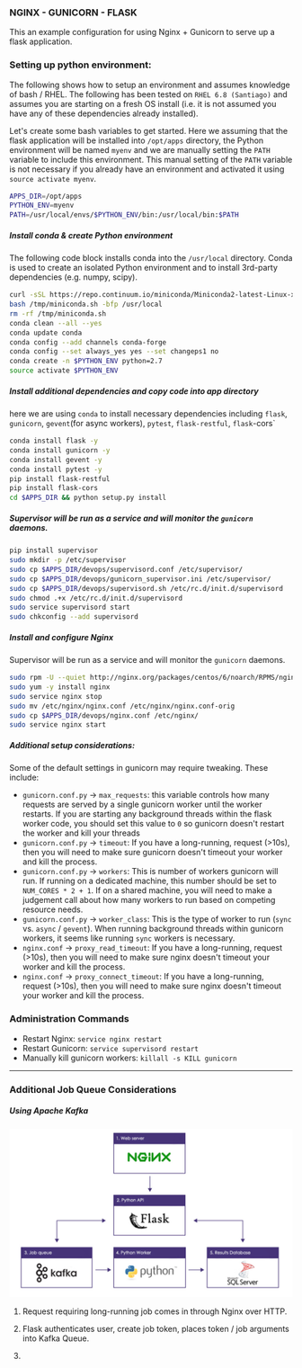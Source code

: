 ### NGINX - GUNICORN - FLASK
This an example configuration for using Nginx + Gunicorn to serve up a flask application.


### Setting up python environment:
The following shows how to setup an environment and assumes knowledge of bash / RHEL.  The following has been tested on `RHEL 6.8 (Santiago)` and assumes you are starting on a fresh OS install (i.e. it is not assumed you have any of these dependencies already installed).

Let's create some bash variables to get started. Here we assuming that the flask application will be installed into `/opt/apps` directory, the Python environment will be named `myenv` and we are manually setting the `PATH` variable to include this environment.  This manual setting of the `PATH` variable is not necessary if you already have an environment and activated it using `source activate myenv`. 
```bash
APPS_DIR=/opt/apps
PYTHON_ENV=myenv
PATH=/usr/local/envs/$PYTHON_ENV/bin:/usr/local/bin:$PATH
```

##### Install conda & create Python environment
The following code block installs conda into the `/usr/local` directory.  Conda is used to create an isolated Python environment and to install 3rd-party dependencies (e.g. numpy, scipy).
```bash
curl -sSL https://repo.continuum.io/miniconda/Miniconda2-latest-Linux-x86_64.sh -o /tmp/miniconda.sh
bash /tmp/miniconda.sh -bfp /usr/local
rm -rf /tmp/miniconda.sh
conda clean --all --yes
conda update conda
conda config --add channels conda-forge 
conda config --set always_yes yes --set changeps1 no
conda create -n $PYTHON_ENV python=2.7
source activate $PYTHON_ENV
```

##### Install additional dependencies and copy code into app directory
here we are using `conda` to install necessary dependencies including `flask`, `gunicorn`, `gevent`(for async workers), `pytest`, `flask-restful`, `flask`-cors`
```bash
conda install flask -y
conda install gunicorn -y
conda install gevent -y
conda install pytest -y
pip install flask-restful
pip install flask-cors
cd $APPS_DIR && python setup.py install
```

##### Supervisor will be run as a service and will monitor the `gunicorn` daemons. 
```bash
pip install supervisor
sudo mkdir -p /etc/supervisor
sudo cp $APPS_DIR/devops/supervisord.conf /etc/supervisor/
sudo cp $APPS_DIR/devops/gunicorn_supervisor.ini /etc/supervisor/
sudo cp $APPS_DIR/devops/supervisord.sh /etc/rc.d/init.d/supervisord
sudo chmod .+x /etc/rc.d/init.d/supervisord
sudo service supervisord start
sudo chkconfig --add supervisord
```

##### Install and configure Nginx
Supervisor will be run as a service and will monitor the `gunicorn` daemons. 
```bash
sudo rpm -U --quiet http://nginx.org/packages/centos/6/noarch/RPMS/nginx-release-centos-6-0.el6.ngx.noarch.rpm
sudo yum -y install nginx
sudo service nginx stop
sudo mv /etc/nginx/nginx.conf /etc/nginx/nginx.conf-orig
sudo cp $APPS_DIR/devops/nginx.conf /etc/nginx/
sudo service nginx start
```

##### Additional setup considerations:
Some of the default settings in gunicorn may require tweaking.  These include:

- `gunicorn.conf.py` -> `max_requests`: this variable controls how many requests are served by a single gunicorn worker until the worker restarts.  If you are starting any background threads within the flask worker code, you should set this value to `0` so gunicorn doesn't restart the worker and kill your threads
- `gunicorn.conf.py` -> `timeout`:  If you have a long-running, request (>10s), then you will need to make sure gunicorn doesn't timeout your worker and kill the process.
- `gunicorn.conf.py` -> `workers`:  This is number of workers gunicorn will run.  If running on a dedicated machine, this number should be set to `NUM_CORES * 2 + 1`.  If on a shared machine, you will need to make a judgement call about how many workers to run based on competing resource needs. 
- `gunicorn.conf.py` -> `worker_class`: This is the type of worker to run (`sync` vs. `async` / `gevent`).  When running background threads within gunicorn workers, it seems like running `sync` workers is necessary.  
- `nginx.conf` -> `proxy_read_timeout`:  If you have a long-running, request (>10s), then you will need to make sure nginx doesn't timeout your worker and kill the process.
- `nginx.conf` -> `proxy_connect_timeout`:  If you have a long-running, request (>10s), then you will need to make sure nginx doesn't timeout your worker and kill the process.


### Administration Commands

- Restart Nginx: `service nginx restart`
- Restart Gunicorn: `service supervisord restart`
- Manually kill gunicorn workers: `killall -s KILL gunicorn`



------------

### Additional Job Queue Considerations

##### Using Apache Kafka

![alt text](images/kafka.png  "Kafka Job Queue Diagram")

1. Request requiring long-running job comes in through Nginx over HTTP.

2. Flask authenticates user, create job token, places token / job arguments into Kafka Queue. 

3. 



